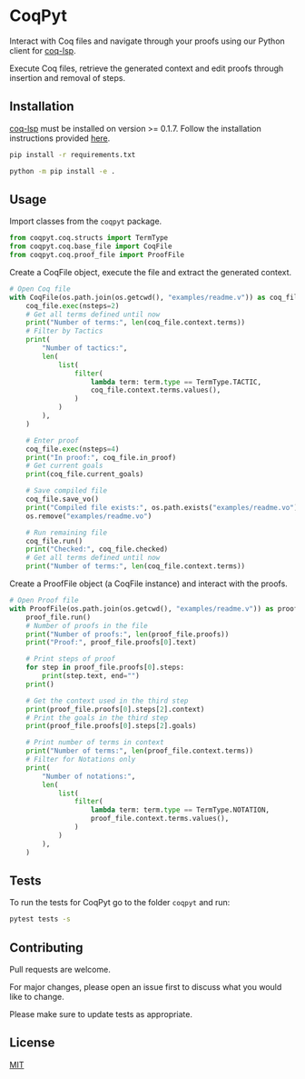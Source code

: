 # CoqPyt

Interact with Coq files and navigate through your proofs using our Python client for [coq-lsp](https://github.com/ejgallego/coq-lsp).

Execute Coq files, retrieve the generated context and edit proofs through insertion and removal of steps.

## Installation

[coq-lsp](https://github.com/ejgallego/coq-lsp) must be installed on version >= 0.1.7. Follow the installation instructions provided [here](https://github.com/ejgallego/coq-lsp#%EF%B8%8F-installation).

```bash
pip install -r requirements.txt
```

```bash
python -m pip install -e .
```

## Usage

Import classes from the ``coqpyt`` package.

<!-- embedme examples/readme.py#L3-L5 -->
```py
from coqpyt.coq.structs import TermType
from coqpyt.coq.base_file import CoqFile
from coqpyt.coq.proof_file import ProofFile
```

Create a CoqFile object, execute the file and extract the generated context.

<!-- embedme examples/readme.py#L7-L40 -->
```py
# Open Coq file
with CoqFile(os.path.join(os.getcwd(), "examples/readme.v")) as coq_file:
    coq_file.exec(nsteps=2)
    # Get all terms defined until now
    print("Number of terms:", len(coq_file.context.terms))
    # Filter by Tactics
    print(
        "Number of tactics:",
        len(
            list(
                filter(
                    lambda term: term.type == TermType.TACTIC,
                    coq_file.context.terms.values(),
                )
            )
        ),
    )

    # Enter proof
    coq_file.exec(nsteps=4)
    print("In proof:", coq_file.in_proof)
    # Get current goals
    print(coq_file.current_goals)

    # Save compiled file
    coq_file.save_vo()
    print("Compiled file exists:", os.path.exists("examples/readme.vo"))
    os.remove("examples/readme.vo")

    # Run remaining file
    coq_file.run()
    print("Checked:", coq_file.checked)
    # Get all terms defined until now
    print("Number of terms:", len(coq_file.context.terms))
```

Create a ProofFile object (a CoqFile instance) and interact with the proofs.

<!-- embedme examples/readme.py#L42-L72 -->
```py
# Open Proof file
with ProofFile(os.path.join(os.getcwd(), "examples/readme.v")) as proof_file:
    proof_file.run()
    # Number of proofs in the file
    print("Number of proofs:", len(proof_file.proofs))
    print("Proof:", proof_file.proofs[0].text)

    # Print steps of proof
    for step in proof_file.proofs[0].steps:
        print(step.text, end="")
    print()

    # Get the context used in the third step
    print(proof_file.proofs[0].steps[2].context)
    # Print the goals in the third step
    print(proof_file.proofs[0].steps[2].goals)

    # Print number of terms in context
    print("Number of terms:", len(proof_file.context.terms))
    # Filter for Notations only
    print(
        "Number of notations:",
        len(
            list(
                filter(
                    lambda term: term.type == TermType.NOTATION,
                    proof_file.context.terms.values(),
                )
            )
        ),
    )
```

## Tests

To run the tests for CoqPyt go to the folder ``coqpyt`` and run:
```bash
pytest tests -s
```

## Contributing

Pull requests are welcome. 

For major changes, please open an issue first to discuss what you would like to change.

Please make sure to update tests as appropriate.

## License

[MIT](https://choosealicense.com/licenses/mit/)